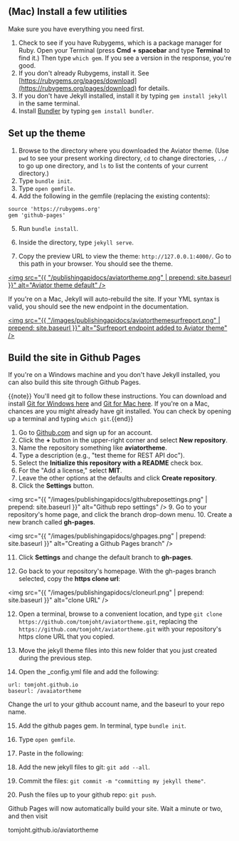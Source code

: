
## (Mac) Install a few utilities
 
Make sure you have everything you need first. 
 
1. Check to see if you have Rubygems, which is a package manager for Ruby. Open your Terminal (press **Cmd + spacebar** and type **Terminal** to find it.) Then type `which gem`. If you see a version in the response, you're good.
2. If you don't already Rubygems, install it. See [https://rubygems.org/pages/download](https://rubygems.org/pages/download) for details.
3. If you don't have Jekyll installed, install it by typing `gem install jekyll` in the same terminal.
4. Install [Bundler](http://bundler.io/) by typing `gem install bundler`. 

## Set up the theme
1. Browse to the directory where you downloaded the Aviator theme. (Use `pwd` to see your present working directory, `cd` to change directories, `../` to go up one directory, and `ls` to list the contents of your current directory.)
2. Type `bundle init`. 
3. Type `open gemfile`.
4. Add the following in the gemfile (replacing the existing contents):

```
source 'https://rubygems.org'
gem 'github-pages'
```

5. Run `bundle install`.



5. Inside the directory, type `jekyll serve`.
6. Copy the preview URL to view the theme: `http://127.0.0.1:4000/`. Go to this path in your browser. You should see the theme.

<a href=""><img src="{{ "/publishingapidocs/aviatortheme.png" | prepend: site.baseurl }}" alt="Aviator theme default" /></a>


If you're on a Mac, Jekyll will auto-rebuild the site. If your YML syntax is valid, you should see the new endpoint in the documentation.

<a href=""><img src="{{ "/images/publishingapidocs/aviatorthemesurfreport.png" | prepend: site.baseurl }}" alt="Surfreport endpoint added to Aviator theme" /></a>

## Build the site in Github Pages

If you're on a Windows machine and you don't have Jekyll installed, you can also build this site through Github Pages.

{{note}} You'll need git to follow these instructions. You can download and install [Git for Windows here](https://git-scm.com/download/win) and [Git for Mac here](https://git-scm.com/download/mac). If you're on a Mac, chances are you might already have git installed. You can check by opening up a terminal and typing `which git`.{{end}}
 
1. Go to [Github.com](http://github.com) and sign up for an account.
2. Click the **+** button in the upper-right corner and select **New repository**.
3. Name the repository something like **aviatortheme**.
4. Type a description (e.g., "test theme for REST API doc"). 
5. Select the **Initialize this repository with a README** check box.
6. For the "Add a license," select **MIT**.
7. Leave the other options at the defaults and click **Create repository**.
8. Click the **Settings** button. 

<img src="{{ "/images/publishingapidocs/githubreposettings.png" | prepend: site.baseurl }}" alt="Github repo settings" />
9. Go to your repository's home page, and click the branch drop-down menu. 
10. Create a new branch called **gh-pages**.

<img src="{{ "/images/publishingapidocs/ghpages.png" | prepend: site.baseurl }}" alt="Creating a Github Pages branch" />

11. Click **Settings** and change the default branch to **gh-pages**.

11. Go back to your repository's homepage. With the gh-pages branch selected, copy the **https clone url**:

<img src="{{ "/images/publishingapidocs/cloneurl.png" | prepend: site.baseurl }}" alt="clone URL" />

12. Open a terminal, browse to a convenient location, and type `git clone https://github.com/tomjoht/aviatortheme.git`, replacing the `https://github.com/tomjoht/aviatortheme.git` with your repository's https clone URL that you copied.

13. Move the jekyll theme files into this new folder that you just created during the previous step.
14. Open the _config.yml file and add the following:

```
url: tomjoht.github.io
baseurl: /avaiatortheme
```

Change the url to your github account name, and the baseurl to your repo name. 

15. Add the github pages gem. In terminal, type `bundle init`. 
16. Type `open gemfile`. 
17. Paste in the following:



14. Add the new jekyll files to git: `git add --all`.
15. Commit the files: `git commit -m "committing my jekyll theme"`.
16. Push the files up to your github repo: `git push`.

Github Pages will now automatically build your site. Wait a minute or two, and then visit 

tomjoht.github.io/aviatortheme

